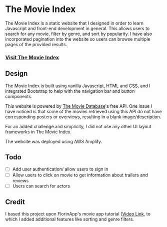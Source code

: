 # The Movie Index

The Movie Index is a static website that I designed in order to learn Javascript and front-end development in general. This allows users to search for any movie, filter by genre, and sort by popularity. I have also incorporated pagination into the website so users can browse multiple pages of the provided results. 

### **[Visit The Movie Index](https://main.d1gg1ja2f25ag4.amplifyapp.com/)**

## Design

The Movie Index is built using vanilla Javascript, HTML and CSS, and I integrated Bootstrap to help with the navigation bar and button components. 

This website is powered by [The Movie Database](https://www.themoviedb.org)'s free API. One issue I have noticed is that some of the movies retrieved using this API do not have corresponding posters or overviews, resulting in a blank image/description. 

For an added challenge and simplicity, I did not use any other UI layout frameworks in The Movie Index.

The website was deployed using AWS Amplify. 

## Todo 

- [ ] Add user authentication/ allow users to sign in
- [ ] Allow users to click on movie to get information about trailers and reviews
- [ ] Users can search for actors 

## Credit

I based this project upon FlorinApp's movie app tutorial ([Video Link](https://www.youtube.com/watch?v=sZ0bZGfg_m4&t=1951s), to which I added additional features like sorting and genre filters. 
